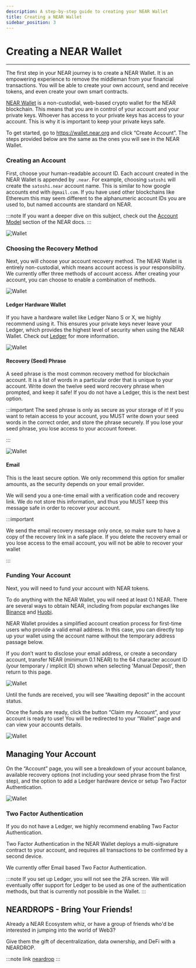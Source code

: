```yaml
---
description: A step-by-step guide to creating your NEAR Wallet
title: Creating a NEAR Wallet
sidebar_position: 3
---
```


# Creating a NEAR Wallet
---

The first step in your NEAR journey is to create a NEAR Wallet. It is an empowering experience to remove the middleman from your financial transactions. You will be able to create your own account, send and receive tokens, and even create your own smart contracts.

[NEAR Wallet](https://wallet.near.org) is a non-custodial, web-based crypto wallet for the NEAR blockchain. This means that you are in control of your account and your private keys. Whoever has access to your private keys has access to your account. This is why it is important to keep your private keys safe.

To get started, go to https://wallet.near.org and click “Create Account”. The steps provided below are the same as the ones you will see in the NEAR Wallet.

### Creating an Account

First, choose your human-readable account ID. Each account created in the NEAR Wallet is appended by `.near`. For example, choosing `satoshi` will create the `satoshi.near` account name. This is similar to how google accounts end with `@gmail.com`. If you have used other blockchains like Ethereum this may seem different to the alphanumeric account IDs you are used to, but named accounts are standard on NEAR. 

:::note
If you want a deeper dive on this subject, check out the [Account Model](https://docs.near.org/concepts/basics/accounts/model) section of the NEAR docs.
:::

![Wallet](@site/static/img/wallet1.png)

### Choosing the Recovery Method

Next, you will choose your account recovery method. The NEAR Wallet is entirely non-custodial, which means account access is your responsibility. We currently offer three methods of account access. After creating your account, you can choose to enable a combination of methods.

![Wallet](@site/static/img/wallet2.png)

#### Ledger Hardware Wallet

If you have a hardware wallet like Ledger Nano S or X, we highly recommend using it. This ensures your private keys never leave your Ledger, which provides the highest level of security when using the NEAR Wallet. Check out [Ledger](https://www.ledger.com/) for more information.

![Wallet](@site/static/img/wallet3.png)

#### Recovery (Seed) Phrase

A seed phrase is the most common recovery method for blockchain account. It is a list of words in a particular order that is unique to your account. Write down the twelve seed word recovery phrase when prompted, and keep it safe! If you do not have a Ledger, this is the next best option.

:::important
The seed phrase is only as secure as your storage of it! If you want to retain access to your account, you MUST write down your seed words in the correct order, and store the phrase securely. If you lose your seed phrase, you lose access to your account forever.

:::

![Wallet](@site/static/img/wallet4.png)

#### Email

This is the least secure option. We only recommend this option for smaller amounts, as the security depends on your email provider.

We will send you a one-time email with a verification code and recovery link. We do not store this information, and thus you MUST keep this message safe in order to recover your account.

:::important

We send the email recovery message only once, so make sure to have a copy of the recovery link in a safe place. If you delete the recovery email or you lose access to the email account, you will not be able to recover your wallet

:::


### Funding Your Account

Next, you will need to fund your account with NEAR tokens.

To do anything with the NEAR Wallet, you will need at least 0.1 NEAR. There are several ways to obtain NEAR, including from popular exchanges like [Binance](https://www.binance.com/en) and [Huobi](https://huobi.com/en-us/).

NEAR Wallet provides a simplified account creation process for first-time users who provide a valid email address. In this case, you can directly top up your wallet using the account name without the temporary address passage below.

If you don’t want to disclose your email address, or create a secondary account, transfer NEAR (minimum 0.1 NEAR) to the 64 character account ID (your temporary / implicit ID) shown when selecting 'Manual Deposit', then return to this page.

![Wallet](@site/static/img/wallet5.png)

Until the funds are received, you will see “Awaiting deposit” in the account status.

Once the funds are ready, click the button “Claim my Account”, and your account is ready to use! You will be redirected to your “Wallet” page and can view your accounts details.

![Wallet](@site/static/img/wallet6.png)

## Managing Your Account

On the “Account” page, you will see a breakdown of your account balance, available recovery options (not including your seed phrase from the first step), and the option to add a Ledger hardware device or setup Two Factor Authentication.

![Wallet](@site/static/img/wallet7.png)

### Two Factor Authentication

If you do not have a Ledger, we highly recommend enabling Two Factor Authentication.

Two Factor Authentication in the NEAR Wallet deploys a multi-signature contract to your account, and requires all transactions to be confirmed by a second device.

We currently offer Email based Two Factor Authentication.

:::note
If you set up Ledger, you will not see the 2FA screen. We will eventually offer support for Ledger to be used as one of the authentication methods, but that is currently not possible in the Wallet.
:::

## NEARDROPS - Bring Your Friends!

Already a NEAR Ecosystem whiz, or have a group of friends who'd be interested in jumping into the world of Web3?

Give them the gift of decentralization, data ownership, and DeFi with a NEARDROP.

:::note link
[neardrop](overview/tokenomics/neardrop.md)
:::
